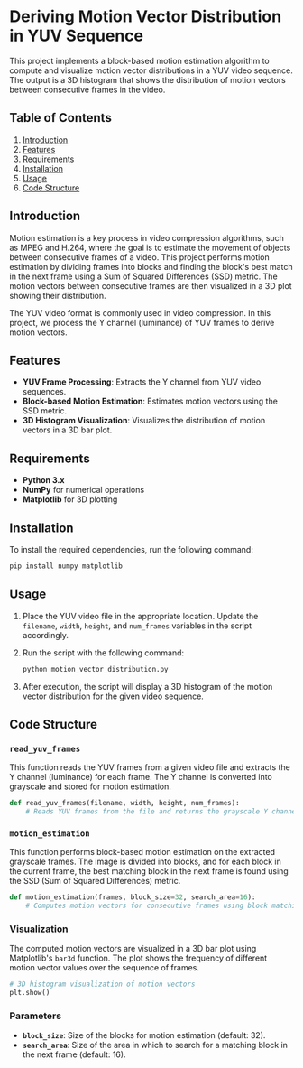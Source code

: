# Deriving Motion Vector Distribution in YUV Sequence

This project implements a block-based motion estimation algorithm to compute and visualize motion vector distributions in a YUV video sequence. The output is a 3D histogram that shows the distribution of motion vectors between consecutive frames in the video.

## Table of Contents

1. [Introduction](#introduction)
2. [Features](#features)
3. [Requirements](#requirements)
4. [Installation](#installation)
5. [Usage](#usage)
6. [Code Structure](#code-structure)

## Introduction

Motion estimation is a key process in video compression algorithms, such as MPEG and H.264, where the goal is to estimate the movement of objects between consecutive frames of a video. This project performs motion estimation by dividing frames into blocks and finding the block's best match in the next frame using a Sum of Squared Differences (SSD) metric. The motion vectors between consecutive frames are then visualized in a 3D plot showing their distribution.

The YUV video format is commonly used in video compression. In this project, we process the Y channel (luminance) of YUV frames to derive motion vectors.

## Features

- **YUV Frame Processing**: Extracts the Y channel from YUV video sequences.
- **Block-based Motion Estimation**: Estimates motion vectors using the SSD metric.
- **3D Histogram Visualization**: Visualizes the distribution of motion vectors in a 3D bar plot.
  
## Requirements

- **Python 3.x**
- **NumPy** for numerical operations
- **Matplotlib** for 3D plotting

## Installation

To install the required dependencies, run the following command:

```bash
pip install numpy matplotlib
```

## Usage

1. Place the YUV video file in the appropriate location. Update the `filename`, `width`, `height`, and `num_frames` variables in the script accordingly.

2. Run the script with the following command:

   ```bash
   python motion_vector_distribution.py
   ```

3. After execution, the script will display a 3D histogram of the motion vector distribution for the given video sequence.

## Code Structure

### `read_yuv_frames`

This function reads the YUV frames from a given video file and extracts the Y channel (luminance) for each frame. The Y channel is converted into grayscale and stored for motion estimation.

```python
def read_yuv_frames(filename, width, height, num_frames):
    # Reads YUV frames from the file and returns the grayscale Y channel
```

### `motion_estimation`

This function performs block-based motion estimation on the extracted grayscale frames. The image is divided into blocks, and for each block in the current frame, the best matching block in the next frame is found using the SSD (Sum of Squared Differences) metric.

```python
def motion_estimation(frames, block_size=32, search_area=16):
    # Computes motion vectors for consecutive frames using block matching
```

### Visualization

The computed motion vectors are visualized in a 3D bar plot using Matplotlib's `bar3d` function. The plot shows the frequency of different motion vector values over the sequence of frames.

```python
# 3D histogram visualization of motion vectors
plt.show()
```

### Parameters

- **`block_size`**: Size of the blocks for motion estimation (default: 32).
- **`search_area`**: Size of the area in which to search for a matching block in the next frame (default: 16).

